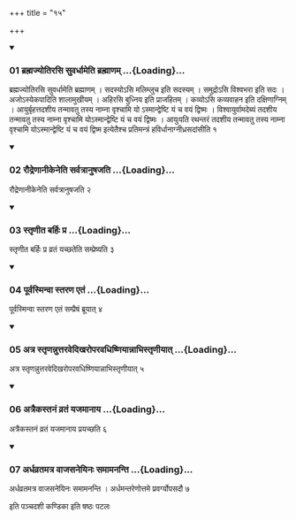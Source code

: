 +++
title = "१५"

+++

<div class="js_include" includetitle="true" newlevelforh1="3" unfilled="" url="/vedAH_yajuH/taittirIyam/sUtram/ApastambaH/shrautam/vishvAsa-prastutiH/11/15/01_brahmajyotirasi_suvardhAmeti_brahmANam.md">
<details open><summary><h3>01 ब्रह्मज्योतिरसि सुवर्धामेति ब्रह्माणम् ...{Loading}...</h3></summary>

ब्रह्मज्योतिरसि सुवर्धामेति ब्रह्माणम् । सदस्योऽसि मलिम्लुच इति सदस्यम् । समुद्रोऽसि विश्वभरा इति सदः । अजोऽस्येकपादिति शालामुखीयम् । अहिरसि बुध्निय इति प्राजहितम् । कव्योऽसि कव्यवाहन इति दक्षिणाग्निम् । आयुर्बृहत्तदशीय तन्मावतु तस्य नाम्ना वृश्चामि यो ऽस्मान्द्वेष्टि यं च वयं द्विष्मः । विश्वायुर्वामदेब्यं तदशीय तन्मावतु तस्य नाम्ना वृश्चामि योऽस्मान्द्वेष्टि यं च वयं द्विष्मः । आयुःपति रथन्तरं तदशीय तन्मावतु तस्य नाम्ना वृश्चामि योऽस्मान्द्वेष्टि यं च वयं द्विष्म इत्येतैश्च प्रतिमन्त्रं हविर्धानाग्नीध्रसदांसीति १
</details>
</div>


<div class="js_include" includetitle="true" newlevelforh1="3" unfilled="" url="/vedAH_yajuH/taittirIyam/sUtram/ApastambaH/shrautam/vishvAsa-prastutiH/11/15/02_raudreNAnIkeneti_sarvatrAnuShajati.md">
<details open><summary><h3>02 रौद्रेणानीकेनेति सर्वत्रानुषजति ...{Loading}...</h3></summary>

रौद्रेणानीकेनेति सर्वत्रानुषजति २
</details>
</div>


<div class="js_include" includetitle="true" newlevelforh1="3" unfilled="" url="/vedAH_yajuH/taittirIyam/sUtram/ApastambaH/shrautam/vishvAsa-prastutiH/11/15/03_stRNIta_barhiH_pra.md">
<details open><summary><h3>03 स्तृणीत बर्हिः प्र ...{Loading}...</h3></summary>

स्तृणीत बर्हिः प्र व्रतं यच्छतेति सम्प्रेष्यति ३
</details>
</div>


<div class="js_include" includetitle="true" newlevelforh1="3" unfilled="" url="/vedAH_yajuH/taittirIyam/sUtram/ApastambaH/shrautam/vishvAsa-prastutiH/11/15/04_pUrvasminvA_staraNa_etaM.md">
<details open><summary><h3>04 पूर्वस्मिन्वा स्तरण एतं ...{Loading}...</h3></summary>

पूर्वस्मिन्वा स्तरण एतं सम्प्रैषं ब्रूयात् ४
</details>
</div>


<div class="js_include" includetitle="true" newlevelforh1="3" unfilled="" url="/vedAH_yajuH/taittirIyam/sUtram/ApastambaH/shrautam/vishvAsa-prastutiH/11/15/05_atra_stRNannuttaravedikharoparavadhiShNiyAnnAbhistRNIyAt.md">
<details open><summary><h3>05 अत्र स्तृणन्नुत्तरवेदिखरोपरवधिष्णियान्नाभिस्तृणीयात् ...{Loading}...</h3></summary>

अत्र स्तृणन्नुत्तरवेदिखरोपरवधिष्णियान्नाभिस्तृणीयात् ५
</details>
</div>


<div class="js_include" includetitle="true" newlevelforh1="3" unfilled="" url="/vedAH_yajuH/taittirIyam/sUtram/ApastambaH/shrautam/vishvAsa-prastutiH/11/15/06_atraikastanaM_vrataM_yajamAnAya.md">
<details open><summary><h3>06 अत्रैकस्तनं व्रतं यजमानाय ...{Loading}...</h3></summary>

अत्रैकस्तनं व्रतं यजमानाय प्रयच्छति ६
</details>
</div>


<div class="js_include" includetitle="true" newlevelforh1="3" unfilled="" url="/vedAH_yajuH/taittirIyam/sUtram/ApastambaH/shrautam/vishvAsa-prastutiH/11/15/07_ardhavratamatra_vAjasaneyinaH_samAmananti.md">
<details open><summary><h3>07 अर्धव्रतमत्र वाजसनेयिनः समामनन्ति ...{Loading}...</h3></summary>

अर्धव्रतमत्र वाजसनेयिनः समामनन्ति । अर्धमन्तरेणोत्तमे प्रवर्ग्योपसदौ ७
</details>
</div>



  
इति पञ्चदशी कण्डिका 
इति षष्ठः पटलः
